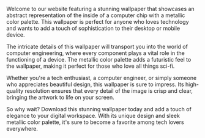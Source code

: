 <!--
Write me content for website with wallpaper "An abstract representation of the inside of a computer chip with a metallic color palette"
-->

<!--font:Inter.-->

Welcome to our website featuring a stunning wallpaper that showcases an abstract representation of the inside of a computer chip with a metallic color palette. This wallpaper is perfect for anyone who loves technology and wants to add a touch of sophistication to their desktop or mobile device.

The intricate details of this wallpaper will transport you into the world of computer engineering, where every component plays a vital role in the functioning of a device. The metallic color palette adds a futuristic feel to the wallpaper, making it perfect for those who love all things sci-fi.

Whether you're a tech enthusiast, a computer engineer, or simply someone who appreciates beautiful design, this wallpaper is sure to impress. Its high-quality resolution ensures that every detail of the image is crisp and clear, bringing the artwork to life on your screen.

So why wait? Download this stunning wallpaper today and add a touch of elegance to your digital workspace. With its unique design and sleek metallic color palette, it's sure to become a favorite among tech lovers everywhere.

